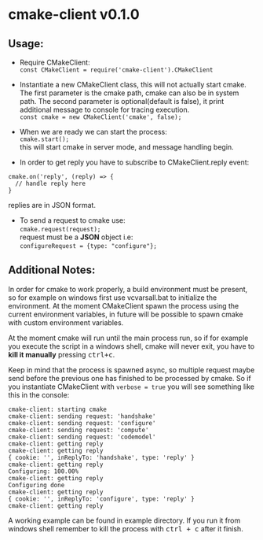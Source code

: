 # cmake-client v0.1.0

## Usage:
- Require CMakeClient:  
`const CMakeClient = require('cmake-client').CMakeClient`

- Instantiate a new CMakeClient class, this will not actually start cmake. The first parameter is the cmake path, cmake can also be in system path. The second parameter is optional(default is false), it print additional message to console for tracing execution.  
`const cmake = new CMakeClient('cmake', false);`

- When we are ready we can start the process:  
`cmake.start();`  
this will start cmake in server mode, and message handling begin.

- In order to get reply you have to subscribe to CMakeClient.reply event:  
```
cmake.on('reply', (reply) => {
  // handle reply here
}
```
replies are in JSON format.

- To send a request to cmake use:  
`cmake.request(request);`  
request must be a **JSON** object i.e:  
`configureRequest = {type: "configure"};`

## Additional Notes:
In order for cmake to work properly, a build environment must be present, so for example on windows first use vcvarsall.bat to initialize the environment. At the moment CMakeClient spawn the process using the current environment variables, in future will be possible to spawn cmake with custom environment variables.

At the moment cmake will run until the main process run, so if for example you execute the script in a windows shell, cmake will never exit, you have to **kill it manually** pressing <kbd>ctrl+c</kbd>.

Keep in mind that the process is spawned async, so multiple request maybe send before the previous one has finished to be processed by cmake. So if you instantiate CMakeClient with `verbose = true` you will see something like this in the console:
```
cmake-client: starting cmake
cmake-client: sending request: 'handshake'
cmake-client: sending request: 'configure'
cmake-client: sending request: 'compute'
cmake-client: sending request: 'codemodel'
cmake-client: getting reply
cmake-client: getting reply
{ cookie: '', inReplyTo: 'handshake', type: 'reply' }
cmake-client: getting reply
Configuring: 100.00%
cmake-client: getting reply
Configuring done
cmake-client: getting reply
{ cookie: '', inReplyTo: 'configure', type: 'reply' }
cmake-client: getting reply
```
A working example can be found in example directory.
If you run it from windows shell remember to kill the process with <kbd>ctrl + c</kbd> after it finish.
